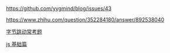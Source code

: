 https://github.com/yygmind/blog/issues/43

https://www.zhihu.com/question/352284180/answer/892538040

[字节跳动常考题](https://mp.weixin.qq.com/s/aCdNpBUxq8KHB6glOmbtEw) 

[js 基础篇](JavaScript基础篇) 

